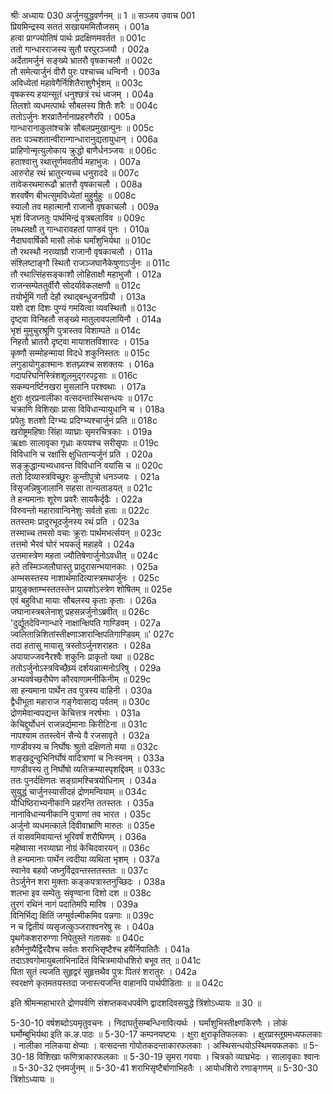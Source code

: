 श्रीः
अध्यायः 030
अर्जुनयुद्धवर्णनम् ॥ 1 ॥
सञ्जय उवाच 	001  
प्रियमिन्द्रस्य सततं सखायममितौजसम् ।	001a  
हत्वा प्राग्ज्योतिषं पार्थः प्रदक्षिणमवर्तत ॥	001c  
ततो गान्धारराजस्य सुतौ परपुरञ्जयौ ।	002a  
अर्देतामर्जुनं सङ्ख्ये भ्रातरौ वृषकाचलौ ॥	002c  
तौ समेत्यार्जुनं वीरौ पुरः पश्चाच्च धन्विनौ ।	003a  
अविध्येतां महावेगैर्निशितैराशुगैर्भृशम् ॥	003c  
वृषकस्य हयान्सूतं धनुश्छत्रं रथं ध्वजम् ।	004a  
तिलशो व्यधमत्पार्थः सौबलस्य शितैः शरैः ॥	004c  
ततोऽर्जुनः शरव्रातैर्नानाप्रहरणैरपि ।	005a  
गान्धारानाकुलांश्चक्रे सौबलप्रमुखान्पुनः ॥	005c  
ततः पञ्चशतान्वीरान्गान्धारानुद्यतायुधान् ।	006a  
प्राहिणोन्मृत्युलोकाय क्रुद्धो बाणैर्धनञ्जयः ॥	006c  
हताश्वात्तु रथात्तूर्णमवतीर्य महाभुजः ।	007a  
आरुरोह रथं भ्रातुरन्यच्च धनुराददे ॥	007c  
तावेकरथमारूढौ भ्रातरौ वृषकाचलौ ।	008a  
शरवर्षेण बीभत्सुमविध्येतां मुहुर्मुहुः ॥	008c  
स्यालौ तव महात्मानौ राजानौ वृषकाचलौ ।	009a  
भृशं विजघ्नतुः पार्थमिन्द्रं वृत्रबलाविव ॥	009c  
लब्धलक्षौ तु गान्धारावहतां पाण्डवं पुनः ।	010a  
नैदाघवार्षिकौ मासौ लोकं घर्मांशुभिर्यथा ॥	010c  
तौ रथस्थौ नरव्याघ्रौ राजानौ वृषकाचलौ ।	011a  
संश्लिष्टाङ्गौ स्थितौ राजञ्जघानैकेषुणाऽर्जुनः ॥	011c  
तौ रथात्सिंहसङ्काशौ लोहिताक्षौ महाभुजौ ।	012a  
राजन्सम्पेततुर्वीरौ सोदर्यावेकलक्षणौ ॥	012c  
तयोर्भूमिं गतौ देहौ रथाद्बन्धुजनप्रियौ ।	013a  
यशो दश दिशः पुण्यं गमयित्वा व्यवस्थितौ ॥	013c  
दृष्ट्वा विनिहतौ सङ्ख्ये मातुलावपलायिनौ ।	014a  
भृशं मुमुचुरश्रूणि पुत्रास्तव विशाम्पते ॥	014c  
निहतौ भ्रातरौ दृष्ट्वा मायाशतविशारदः ।	015a  
कृष्णौ सम्मोहन्मायां विदधे शकुनिस्ततः ॥	015c  
लगुडायोगुडाश्मानः शतघ्न्यश्च सशक्तयः ।	016a  
गदापरिघनिस्त्रिंशशूलमुद्गरपट्टसाः ॥	016c  
सकम्पनर्ष्टिनखरा मुसलानि परश्वथाः ।	017a  
क्षुराः क्षुरप्रनालीका वत्सदन्तास्थिसन्धयः ॥	017c  
चक्राणि विशिखाः प्रासा विविधान्यायुधानि च ।	018a  
प्रपेतुः शतशो दिग्भ्यः प्रदिग्भ्यश्चार्जुनं प्रति ॥	018c  
खरोष्ट्रमहिषाः सिंहा व्याघ्राः सृमरचित्रकाः ।	019a  
ऋक्षाः सालावृका गृध्राः कपयश्च सरीसृपाः ॥	019c  
विविधानि च रक्षांसि क्षुधितान्यर्जुनं प्रति ।	020a  
सङ्क्रुद्धान्यभ्यधावन्त विविधानि वयांसि च ॥	020c  
ततो दिव्यास्त्रविच्छूरः कुन्तीपुत्रो धनञ्जयः ।	021a  
विसृजन्निषुजालानि सहसा तान्यताडयत् ॥	021c  
ते हन्यमानाः शूरेण प्रवरैः सायकैर्दृढैः ।	022a  
विरुवन्तो महारावान्विनेशुः सर्वतो हताः ॥	022c  
ततस्तमः प्रादुरभूदर्जुनस्य रथं प्रति ।	023a  
तस्माच्च तमसो वचाः क्रूराः पार्थमभर्त्सयन् ॥	023c  
तत्तमो भैरवं घोरं भयकर्तृ महाहवे ।	024a  
उत्तमास्त्रेण महता ज्यौतिषेणार्जुनोऽवधीत् ॥	024c  
हते तस्मिञ्जलौघास्तु प्रादुरासन्भयानकाः ।	025a  
अम्भसस्तस्य नाशार्थमादित्यास्त्रमथार्जुनः ।	025c  
प्रायुङ्क्ताम्भस्ततस्तेन प्रायशोऽस्त्रेण शोषितम् ॥	025e  
एवं बहुविधा मायाः सौबलस्य कृताः कृताः ।	026a  
जघानास्त्रबलेनाशु प्रहसन्नर्जुनोऽब्रवीत् ॥	026c  
\'दुर्द्यूतदेविन्गान्धारे नाक्षान्क्षिपति गाण्डिवम् ।	027a  
ज्वलितान्निशितांस्तीक्ष्णाञ्शरान्क्षिपतिगाण्डिवम् ॥\'	027c  
तदा हतासु मायासु त्रस्तोऽर्जुनशराहतः ।	028a  
अपायाज्जवनैरश्वैः शकुनिः प्राकृतो यथा ॥	028c  
ततोऽर्जुनोऽस्त्रविच्छैघ्र्यं दर्शयन्नात्मनोऽरिषु ।	029a  
अभ्यवर्षच्छरौघेण कौरवाणामनीकिनीम् ॥	029c  
सा हन्यमाना पार्थेन तव पुत्रस्य वाहिनी ।	030a  
द्वैधीभूता महाराज गङ्गेवासाद्य पर्वतम् ॥	030c  
द्रोणमेवान्वपद्यन्त केचित्तत्र नरर्षभाः ।	031a  
केचिद्दुर्योधनं राजन्नर्द्यमानाः किरीटिना ॥	031c  
नापश्याम ततस्त्वेनं सैन्ये वै रजसावृते ।	032a  
गाण्डीवस्य च निर्घोषः श्रुतो दक्षिणतो मया ॥	032c  
शङ्खदुन्दुभिनिर्घोषं वादित्राणां च निःस्वनम् ।	033a  
गाण्डीवस्य तु निर्घोषो व्यतिक्रम्यास्पृशद्दिवम् ॥	033c  
ततः पुनर्दक्षिणतः सङ्ग्रामश्चित्रयोधिनाम् ।	034a  
सुयुद्धं चार्जुनस्यासीदहं द्रोणमन्वियाम् ॥	034c  
यौधिष्ठिराभ्यनीकानि प्रहरन्ति ततस्ततः ।	035a  
नानाविधान्यनीकानि पुत्राणां तव भारत ।	035c  
अर्जुनो व्यधमत्काले दिवीवाभ्राणि मारुतः ॥	035e  
तं वासवमिवायान्तं भूरिवर्षं शरौघिणम् ।	036a  
महेष्वासा नरव्याघ्रा नोग्रं केचिदवारयन् ॥	036c  
ते हन्यमानाः पार्थेन त्वदीया व्यथिता भृशम् ।	037a  
स्वानेव बहवो जघ्नुर्विद्रवन्तस्ततस्ततः ॥	037c  
तेऽर्जुनेन शरा मुक्ताः कङ्कपत्रास्तनुच्छिदः ।	038a  
शलभा इव सम्पेतुः संवृण्वाना दिशो दश ॥	038c  
तुरगं रथिनं नागं पदातिमपि मारिष ।	039a  
विनिर्भिद्य क्षितिं जग्मुर्वल्मीकमिव पन्नगाः ॥	039c  
न च द्वितीयं व्यसृजत्कुञ्जराश्वनरेषु सः ।	040a  
पृथगेकशरारुग्णा निपेतुस्ते गतासवः ॥	040c  
हतैर्मनुष्यैर्द्विरदैश्च सर्वतः शराभिसृष्टैश्च हयैर्निपातितैः ।	041a  
तदाऽश्वगोमायुबलाभिनादितं विचित्रमायोधशिरो बभूव तत् ॥	041c  
पिता सुतं त्यजति सुहृद्वरं सुहृत्तथैव पुत्रः पितरं शरातुरः ।	042a  
स्वरक्षणे कृतमतयस्तदा जनास्त्यजन्ति वाहानपि पार्थपीडिताः ॥ ॥	042c  

इति श्रीमन्महाभारते द्रोणपर्वणि संशप्तकवधपर्वणि द्वादशदिवसयुद्धे त्रिंशोऽध्यायः ॥ 30 ॥

5-30-10 वर्षशब्दोऽयमृतुवचनः । निदाघर्तुसम्बन्धिनावित्यर्थः । घर्मांशुभिस्तीक्ष्णकिरणैः । लोकं घर्मोम्बुभिर्यथा इति क.ङ.पाठः ॥ 5-30-17 कम्पनयष्ट्यः । क्षुरा क्षुराकृतिफलकाः । क्षुरप्रास्तूग्रमध्यफलकाः । नालीका नलिकया क्षेप्याः । वत्सदन्ता गोपोतकदन्ताकारफलकाः । अस्थिसन्धयोऽस्थिमयफलकाः ॥ 5-30-18 विशिखाः फणित्राकारफलकाः ॥ 5-30-19 सृमरा गवयाः । चित्रको व्याघ्रभेदः । सालावृकाः श्वानः ॥ 5-30-32 एनमर्जुनम् ॥ 5-30-41 शराभिसृष्टैर्बाणाभिहतैः । आयोधशिरो रणाङ्गणम् ॥ 5-30-30 त्रिंशोऽध्यायः ॥
